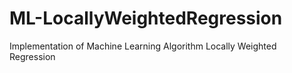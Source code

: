 # ML-LocallyWeightedRegression
Implementation of Machine Learning Algorithm Locally Weighted Regression
